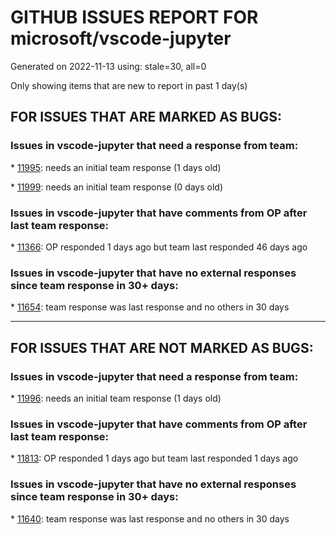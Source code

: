 
# GITHUB ISSUES REPORT FOR microsoft/vscode-jupyter


Generated on 2022-11-13 using: stale=30, all=0


Only showing items that are new to report in past 1 day(s)


## FOR ISSUES THAT ARE MARKED AS BUGS:


### Issues in vscode-jupyter that need a response from team:


\* [11995](https://github.com/microsoft/vscode-jupyter/issues/11995 "Warning about missing feature notebookDebugOptions"): needs an initial team response (1 days old)

\* [11999](https://github.com/microsoft/vscode-jupyter/issues/11999 "Wrong font in Jupyter output"): needs an initial team response (0 days old)

### Issues in vscode-jupyter that have comments from OP after last team response:


\* [11366](https://github.com/microsoft/vscode-jupyter/issues/11366 "ScenePic visualizations do not display in VS Code"): OP responded 1 days ago but team last responded 46 days ago

### Issues in vscode-jupyter that have no external responses since team response in 30+ days:


\* [11654](https://github.com/microsoft/vscode-jupyter/issues/11654 "Flaky Kernels Finder integration tests"): team response was last response and no others in 30 days

---

## FOR ISSUES THAT ARE NOT MARKED AS BUGS:


### Issues in vscode-jupyter that need a response from team:


\* [11996](https://github.com/microsoft/vscode-jupyter/issues/11996 "Investigate reducing bundle size"): needs an initial team response (1 days old)

### Issues in vscode-jupyter that have comments from OP after last team response:


\* [11813](https://github.com/microsoft/vscode-jupyter/issues/11813 "Issues with new conda env on WSL"): OP responded 1 days ago but team last responded 1 days ago

### Issues in vscode-jupyter that have no external responses since team response in 30+ days:


\* [11640](https://github.com/microsoft/vscode-jupyter/issues/11640 "Visit ExtensionSingleActivationService usage and use sync if applicable "): team response was last response and no others in 30 days

